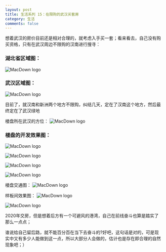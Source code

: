 ```yaml
---
layout: post
title: 生活系列 15：在限购的武汉买套房
category: 生活
comments: false
---
```


 
想着武汉的房价目前还是相对合理的，就考虑入手买一套；看来看去，自己没有购买资格，只有在武汉周边不限购的汉南进行搜寻：
 
### 湖北省区域图：
![MacDown logo](https://github.com/iWatching/blog/blob/gh-pages/images/hubei_region.jpg?raw=true)

### 武汉区域图：

![MacDown logo](https://github.com/iWatching/blog/blob/gh-pages/images/wuhan_regions.png?raw=true)

目前了，就汉南和新洲两个地方不限购，纠结几天，定在了汉南这个地方，然后最终定在了武汉绿地

楼盘所在武汉的方位：
![MacDown logo](https://github.com/iWatching/blog/blob/gh-pages/images/house_1.png?raw=true)

### 楼盘的开发效果图：

![MacDown logo](https://raw.githubusercontent.com/iWatching/blog/gh-pages/images/20170701_1.png)

![MacDown logo](https://github.com/iWatching/blog/blob/gh-pages/images/wuhan_green.jpg?raw=true)

![MacDown logo](https://github.com/iWatching/blog/blob/gh-pages/images/20170701_2.png?raw=true)

![MacDown logo](https://github.com/iWatching/blog/blob/gh-pages/images/town_local.jpg?raw=true)

楼盘交通图：
![MacDown logo](https://github.com/iWatching/blog/blob/gh-pages/images/20170701_3.png?raw=true)

样板间效果图：
![MacDown logo](https://github.com/iWatching/blog/blob/gh-pages/images/20170701_4.png?raw=true)

![MacDown logo](https://github.com/iWatching/blog/blob/gh-pages/images/20170701_5.png?raw=true)

2020年交房，但是想着后方有一个可避风的港湾，自己在前线奋斗也算是踏实了那么一点点；

谁说给自己留后路，就不能百分百在当下去奋斗的?好吧，这句话是对的，可是现实中又有多少人能做到这一点，所以大部分人会做的，估计也是存在即合理的自然现象吧；）


